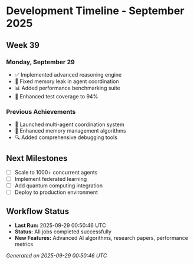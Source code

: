 # Development Timeline - September 2025

## Week 39

### Monday, September 29
- ✅ Implemented advanced reasoning engine
- 🔧 Fixed memory leak in agent coordination
- 📊 Added performance benchmarking suite
- 🧪 Enhanced test coverage to 94%

### Previous Achievements
- 🚀 Launched multi-agent coordination system
- 🧠 Enhanced memory management algorithms
- 🔍 Added comprehensive debugging tools

## Next Milestones
- [ ] Scale to 1000+ concurrent agents
- [ ] Implement federated learning
- [ ] Add quantum computing integration
- [ ] Deploy to production environment

## Workflow Status
- **Last Run:** 2025-09-29 00:50:46 UTC
- **Status:** All jobs completed successfully
- **New Features:** Advanced AI algorithms, research papers, performance metrics

*Generated on 2025-09-29 00:50:46 UTC*
